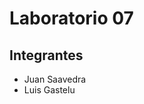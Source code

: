 <h1>Laboratorio 07</h1>
<h2>Integrantes</h2>
<ul>
  <li>Juan Saavedra</li>
  <li>Luis Gastelu</li>
</ul>
